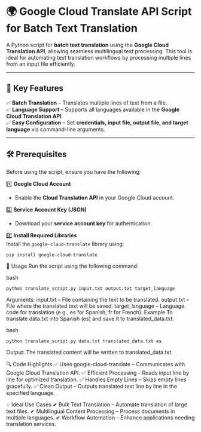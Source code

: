 # 🌍 Google Cloud Translate API Script for Batch Text Translation

A Python script for **batch text translation** using the **Google Cloud Translation API**, allowing seamless multilingual text processing. This tool is ideal for automating text translation workflows by processing multiple lines from an input file efficiently.

---

## 🚀 Key Features

✅ **Batch Translation** – Translates multiple lines of text from a file.  
✅ **Language Support** – Supports all languages available in the **Google Cloud Translation API**.  
✅ **Easy Configuration** – Set **credentials, input file, output file, and target language** via command-line arguments.  

---

## 🛠 Prerequisites

Before using the script, ensure you have the following:

1️⃣ **Google Cloud Account**  
   - Enable the **Cloud Translation API** in your Google Cloud account.  

2️⃣ **Service Account Key (JSON)**  
   - Download your **service account key** for authentication.  

3️⃣ **Install Required Libraries**  
   Install the `google-cloud-translate` library using:
   ```bash
   pip install google-cloud-translate
```
📌 Usage
Run the script using the following command:

bash
```
python translate_script.py input.txt output.txt target_language
```
Arguments:
input.txt – File containing the text to be translated.
output.txt – File where the translated text will be saved.
target_language – Language code for translation (e.g., es for Spanish, fr for French).
Example
To translate data.txt into Spanish (es) and save it to translated_data.txt:

bash
```
python translate_script.py data.txt translated_data.txt es
```
Output: The translated content will be written to translated_data.txt.

🔍 Code Highlights
✅ Uses google-cloud-translate – Communicates with Google Cloud Translation API.
✅ Efficient Processing – Reads input line by line for optimized translation.
✅ Handles Empty Lines – Skips empty lines gracefully.
✅ Clean Output – Outputs translated text line by line in the specified language.

💡 Ideal Use Cases
✔ Bulk Text Translation – Automate translation of large text files.
✔ Multilingual Content Processing – Process documents in multiple languages.
✔ Workflow Automation – Enhance applications needing translation services.
